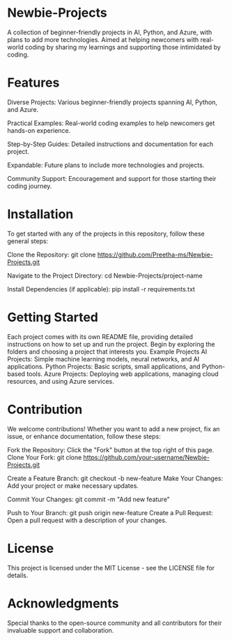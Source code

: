 # Newbie-Projects
A collection of beginner-friendly projects in AI, Python, and Azure, with plans to add more technologies. Aimed at helping newcomers with real-world coding by sharing my learnings and supporting those intimidated by coding.

# Features
Diverse Projects: Various beginner-friendly projects spanning AI, Python, and Azure.

Practical Examples: Real-world coding examples to help newcomers get hands-on experience.

Step-by-Step Guides: Detailed instructions and documentation for each project.

Expandable: Future plans to include more technologies and projects.

Community Support: Encouragement and support for those starting their coding journey.

# Installation
To get started with any of the projects in this repository, follow these general steps:

Clone the Repository:
git clone https://github.com/Preetha-ms/Newbie-Projects.git

Navigate to the Project Directory:
cd Newbie-Projects/project-name

Install Dependencies (if applicable):
pip install -r requirements.txt

# Getting Started
Each project comes with its own README file, providing detailed instructions on how to set up and run the project. Begin by exploring the folders and choosing a project that interests you.
Example Projects
AI Projects: Simple machine learning models, neural networks, and AI applications.
Python Projects: Basic scripts, small applications, and Python-based tools.
Azure Projects: Deploying web applications, managing cloud resources, and using Azure services.

# Contribution
We welcome contributions! Whether you want to add a new project, fix an issue, or enhance documentation, follow these steps:

Fork the Repository: Click the "Fork" button at the top right of this page.
Clone Your Fork:
git clone https://github.com/your-username/Newbie-Projects.git

Create a Feature Branch:
git checkout -b new-feature
Make Your Changes: Add your project or make necessary updates.

Commit Your Changes:
git commit -m "Add new feature"

Push to Your Branch:
git push origin new-feature
Create a Pull Request: Open a pull request with a description of your changes.

# License
This project is licensed under the MIT License - see the LICENSE file for details.

# Acknowledgments
Special thanks to the open-source community and all contributors for their invaluable support and collaboration.
